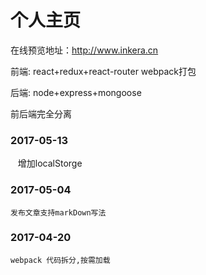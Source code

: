 # 个人主页

在线预览地址：http://www.inkera.cn

 前端: react+redux+react-router webpack打包
 
 后端: node+express+mongoose
 
 前后端完全分离

### 2017-05-13
    增加localStorge
### 2017-05-04
    发布文章支持markDown写法
### 2017-04-20
    webpack 代码拆分,按需加载
